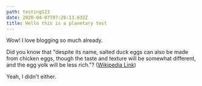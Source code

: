 ```yaml
---
path: testing123
date: 2020-04-07T07:28:13.632Z
title: Hello this is a planetary test
---
```

Wow! I love blogging so much already.

Did you know that "despite its name, salted duck eggs can also be made from chicken eggs, though the taste and texture will be somewhat different, and the egg yolk will be less rich."? ([Wikipedia Link](https://en.wikipedia.org/wiki/Salted_duck_egg))

Yeah, I didn't either.
